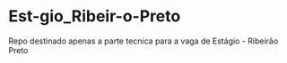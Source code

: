 # Est-gio_Ribeir-o-Preto
Repo destinado apenas a parte tecnica para a vaga de Estágio - Ribeirão Preto
